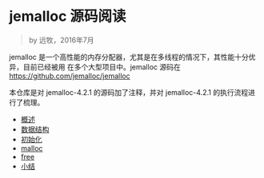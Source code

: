 # jemalloc 源码阅读

> by 远牧，2016年7月

jemalloc 是一个高性能的内存分配器，尤其是在多线程的情况下，其性能十分优异，目前已经被用
在多个大型项目中。jemalloc 源码在 https://github.com/jemalloc/jemalloc

本仓库是对 jemalloc-4.2.1 的源码加了注释，并对 jemalloc-4.2.1 的执行流程进行了梳理。

* [概述](readcode/intro.md)
* [数据结构](readcode/datastruct.md)
* [初始化](readcode/init.md)
* [malloc](readcode/malloc.md)
* [free](readcode/free.md)
* [小结](readcode/summary.md)

